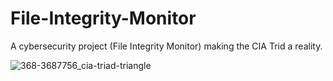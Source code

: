 # File-Integrity-Monitor
A cybersecurity project (File Integrity Monitor) making the CIA Trid a reality.
                
                
    
                
                      
  ![368-3687756_cia-triad-triangle](https://user-images.githubusercontent.com/67270054/151617320-b0e828f1-0bb7-4885-bed0-ca008710937d.png)
        
